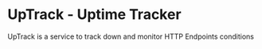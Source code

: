UpTrack - Uptime Tracker
========================

UpTrack is a service to track down and monitor HTTP Endpoints conditions
